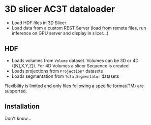 # 3D slicer AC3T dataloader

* Load HDF files in 3D Slicer
* Load data from a custom REST Server (load from remote files, run inference on GPU server and display in slicer...)

## HDF
* Loads volumes from ``Volume`` dataset. Volumes can be 3D or 4D ([N],X,Y,Z]). For 4D Volumes a slicer Sequence is created.
* Loads projections from ``Projection*`` datasets
* Loads segmentation from ``TotalSegmentator`` datasets

Flexibility is limited and only files following a specific format(TM) are supported.

## Installation
Don't know...